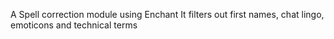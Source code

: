 A Spell correction module using Enchant
It filters out first names, chat lingo, emoticons and technical terms
